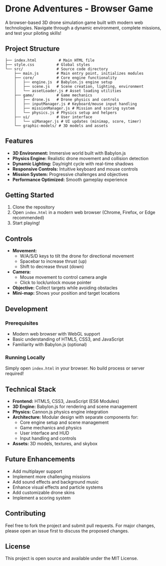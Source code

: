 # Drone Adventures - Browser Game

A browser-based 3D drone simulation game built with modern web technologies. Navigate through a dynamic environment, complete missions, and test your piloting skills!

## Project Structure

```
├── index.html          # Main HTML file
├── style.css          # Global styles
└── src/               # Source code directory
    ├── main.js        # Main entry point, initializes modules
    ├── core/          # Core engine functionality
    │   ├── engine.js  # Babylon.js engine setup
    │   ├── scene.js   # Scene creation, lighting, environment
    │   └── assetLoader.js # Asset loading utilities
    ├── game/          # Game mechanics
    │   ├── drone.js   # Drone physics and controls
    │   ├── inputManager.js # Keyboard/mouse input handling
    │   ├── missionManager.js # Mission and scoring system
    │   └── physics.js # Physics setup and helpers
    ├── ui/            # User interface
    │   └── uiManager.js # UI updates (minimap, score, timer)
    └── graphic-models/ # 3D models and assets
```

## Features

* **3D Environment:** Immersive world built with Babylon.js
* **Physics Engine:** Realistic drone movement and collision detection
* **Dynamic Lighting:** Day/night cycle with real-time shadows
* **Responsive Controls:** Intuitive keyboard and mouse controls
* **Mission System:** Progressive challenges and objectives
* **Performance Optimized:** Smooth gameplay experience

## Getting Started

1. Clone the repository
2. Open `index.html` in a modern web browser (Chrome, Firefox, or Edge recommended)
3. Start playing!

## Controls

* **Movement:** 
  * W/A/S/D keys to tilt the drone for directional movement
  * Spacebar to increase thrust (up)
  * Shift to decrease thrust (down)
* **Camera:** 
  * Mouse movement to control camera angle
  * Click to lock/unlock mouse pointer
* **Objective:** Collect targets while avoiding obstacles
* **Mini-map:** Shows your position and target locations

## Development

### Prerequisites
* Modern web browser with WebGL support
* Basic understanding of HTML5, CSS3, and JavaScript
* Familiarity with Babylon.js (optional)

### Running Locally
Simply open `index.html` in your browser. No build process or server required!

## Technical Stack

* **Frontend:** HTML5, CSS3, JavaScript (ES6 Modules)
* **3D Engine:** Babylon.js for rendering and scene management
* **Physics:** Cannon.js physics engine integration
* **Architecture:** Modular design with separate components for:
  * Core engine setup and scene management
  * Game mechanics and physics
  * User interface and HUD
  * Input handling and controls
* **Assets:** 3D models, textures, and skybox

## Future Enhancements

* Add multiplayer support
* Implement more challenging missions
* Add sound effects and background music
* Enhance visual effects and particle systems
* Add customizable drone skins
* Implement a scoring system

## Contributing

Feel free to fork the project and submit pull requests. For major changes, please open an issue first to discuss the proposed changes.

## License

This project is open source and available under the MIT License.